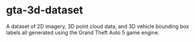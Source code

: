 # gta-3d-dataset
A dataset of 2D imagery, 3D point cloud data, and 3D vehicle bounding box labels all generated using the Grand Theft Auto 5 game engine.
